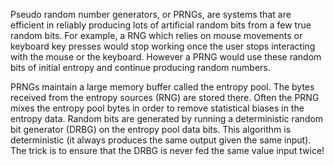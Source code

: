 Pseudo random number generators, or PRNGs, are systems that are efficient in reliably producing lots of artificial random bits from a few true random bits. For example, a RNG which relies on mouse movements or keyboard key presses would stop working once the user stops interacting with the mouse or the keyboard. However a PRNG would use these random bits of initial entropy and continue producing random numbers.

PRNGs maintain a large memory buffer called the entropy pool. The bytes received from the entropy sources (RNG) are stored there. Often the PRNG mixes the entropy pool bytes in order to remove statistical biases in the entropy data. Random bits are generated by running a deterministic random bit generator (DRBG) on the entropy pool data bits. This algorithm is deterministic (it always produces the same output given the same input). The trick is to ensure that the DRBG is never fed the same value input twice!
